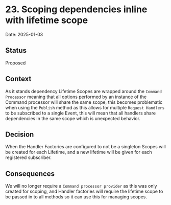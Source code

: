 # 23. Scoping dependencies inline with lifetime scope

Date: 2025-01-03

## Status

Proposed

## Context

As it stands dependency Lifetime Scopes are wrapped around the `Command Processor` meaning that all options performed by an instance of the Command processor will share the same scope, this becomes problematic when using the `Publish` method as this allows for multiple `Request Handlers` to be subscribed to a single Event, this will mean that all handlers share dependencies in the same scope which is unexpected behavior.

## Decision

When the Handler Factories are configured to not be a singleton Scopes will be created for each Lifetime, and a new lifetime will be given for each registered subscriber.

## Consequences

We will no longer require a `Command processor provider` as this was only created for scoping, and Handler factories will require the lifetime scope to be passed in to all methods so it can use this for managing scopes.
